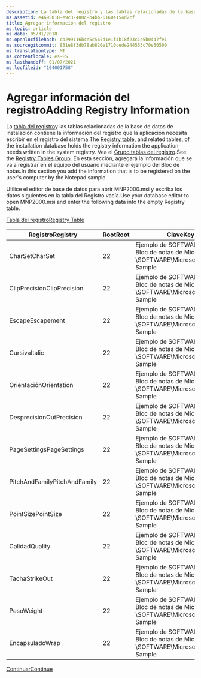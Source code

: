 ```yaml
---
description: La tabla del registro y las tablas relacionadas de la base de datos de instalación contiene la información del registro que la aplicación necesita escribir en el registro del sistema.
ms.assetid: e4695018-e9c3-400c-b4bb-6160e154d2cf
title: Agregar información del registro
ms.topic: article
ms.date: 05/31/2018
ms.openlocfilehash: cb299116b4e5c567d1e1f4b18f23c1e5b0447fe1
ms.sourcegitcommit: 831e8f3db78ab820e1710cede244553c70e50500
ms.translationtype: MT
ms.contentlocale: es-ES
ms.lasthandoff: 01/07/2021
ms.locfileid: "104001758"
---
```

# <a name="adding-registry-information"></a><span data-ttu-id="2904a-103">Agregar información del registro</span><span class="sxs-lookup"><span data-stu-id="2904a-103">Adding Registry Information</span></span>

<span data-ttu-id="2904a-104">La [tabla del registro](registry-table.md)y las tablas relacionadas de la base de datos de instalación contiene la información del registro que la aplicación necesita escribir en el registro del sistema.</span><span class="sxs-lookup"><span data-stu-id="2904a-104">The [Registry table](registry-table.md), and related tables, of the installation database holds the registry information the application needs written in the system registry.</span></span> <span data-ttu-id="2904a-105">Vea el [Grupo tablas del registro](registry-tables-group.md).</span><span class="sxs-lookup"><span data-stu-id="2904a-105">See the [Registry Tables Group](registry-tables-group.md).</span></span> <span data-ttu-id="2904a-106">En esta sección, agregará la información que se va a registrar en el equipo del usuario mediante el ejemplo del Bloc de notas.</span><span class="sxs-lookup"><span data-stu-id="2904a-106">In this section you add the information that is to be registered on the user's computer by the Notepad sample.</span></span>

<span data-ttu-id="2904a-107">Utilice el editor de base de datos para abrir MNP2000.msi y escriba los datos siguientes en la tabla del Registro vacía.</span><span class="sxs-lookup"><span data-stu-id="2904a-107">Use your database editor to open MNP2000.msi and enter the following data into the empty Registry table.</span></span>

[<span data-ttu-id="2904a-108">Tabla del registro</span><span class="sxs-lookup"><span data-stu-id="2904a-108">Registry Table</span></span>](registry-table.md)



| <span data-ttu-id="2904a-109">Registro</span><span class="sxs-lookup"><span data-stu-id="2904a-109">Registry</span></span>       | <span data-ttu-id="2904a-110">Root</span><span class="sxs-lookup"><span data-stu-id="2904a-110">Root</span></span> | <span data-ttu-id="2904a-111">Clave</span><span class="sxs-lookup"><span data-stu-id="2904a-111">Key</span></span>                                 | <span data-ttu-id="2904a-112">Nombre</span><span class="sxs-lookup"><span data-stu-id="2904a-112">Name</span></span>             | <span data-ttu-id="2904a-113">Value</span><span class="sxs-lookup"><span data-stu-id="2904a-113">Value</span></span>    | <span data-ttu-id="2904a-114">Componente\_</span><span class="sxs-lookup"><span data-stu-id="2904a-114">Component\_</span></span> |
|----------------|------|-------------------------------------|------------------|----------|-------------|
| <span data-ttu-id="2904a-115">CharSet</span><span class="sxs-lookup"><span data-stu-id="2904a-115">CharSet</span></span>        | <span data-ttu-id="2904a-116">2</span><span class="sxs-lookup"><span data-stu-id="2904a-116">2</span></span>    | <span data-ttu-id="2904a-117">Ejemplo de SOFTWARE de \\ Bloc de notas de Microsoft \\</span><span class="sxs-lookup"><span data-stu-id="2904a-117">SOFTWARE\\Microsoft\\Notepad Sample</span></span> | <span data-ttu-id="2904a-118">lfCharSet</span><span class="sxs-lookup"><span data-stu-id="2904a-118">lfCharSet</span></span>        | <span data-ttu-id="2904a-119">\#0</span><span class="sxs-lookup"><span data-stu-id="2904a-119">\#0</span></span>      | <span data-ttu-id="2904a-120">Bloc de notas</span><span class="sxs-lookup"><span data-stu-id="2904a-120">Notepad</span></span>     |
| <span data-ttu-id="2904a-121">ClipPrecision</span><span class="sxs-lookup"><span data-stu-id="2904a-121">ClipPrecision</span></span>  | <span data-ttu-id="2904a-122">2</span><span class="sxs-lookup"><span data-stu-id="2904a-122">2</span></span>    | <span data-ttu-id="2904a-123">Ejemplo de SOFTWARE de \\ Bloc de notas de Microsoft \\</span><span class="sxs-lookup"><span data-stu-id="2904a-123">SOFTWARE\\Microsoft\\Notepad Sample</span></span> | <span data-ttu-id="2904a-124">lfClipPrecision</span><span class="sxs-lookup"><span data-stu-id="2904a-124">lfClipPrecision</span></span>  | <span data-ttu-id="2904a-125">\#2</span><span class="sxs-lookup"><span data-stu-id="2904a-125">\#2</span></span>      | <span data-ttu-id="2904a-126">Bloc de notas</span><span class="sxs-lookup"><span data-stu-id="2904a-126">Notepad</span></span>     |
| <span data-ttu-id="2904a-127">Escape</span><span class="sxs-lookup"><span data-stu-id="2904a-127">Escapement</span></span>     | <span data-ttu-id="2904a-128">2</span><span class="sxs-lookup"><span data-stu-id="2904a-128">2</span></span>    | <span data-ttu-id="2904a-129">Ejemplo de SOFTWARE de \\ Bloc de notas de Microsoft \\</span><span class="sxs-lookup"><span data-stu-id="2904a-129">SOFTWARE\\Microsoft\\Notepad Sample</span></span> | <span data-ttu-id="2904a-130">lfFaceName</span><span class="sxs-lookup"><span data-stu-id="2904a-130">lfFaceName</span></span>       | <span data-ttu-id="2904a-131">FixedSys</span><span class="sxs-lookup"><span data-stu-id="2904a-131">FixedSys</span></span> | <span data-ttu-id="2904a-132">Bloc de notas</span><span class="sxs-lookup"><span data-stu-id="2904a-132">Notepad</span></span>     |
| <span data-ttu-id="2904a-133">Cursiva</span><span class="sxs-lookup"><span data-stu-id="2904a-133">Italic</span></span>         | <span data-ttu-id="2904a-134">2</span><span class="sxs-lookup"><span data-stu-id="2904a-134">2</span></span>    | <span data-ttu-id="2904a-135">Ejemplo de SOFTWARE de \\ Bloc de notas de Microsoft \\</span><span class="sxs-lookup"><span data-stu-id="2904a-135">SOFTWARE\\Microsoft\\Notepad Sample</span></span> | <span data-ttu-id="2904a-136">lfItalic</span><span class="sxs-lookup"><span data-stu-id="2904a-136">lfItalic</span></span>         | <span data-ttu-id="2904a-137">\#0</span><span class="sxs-lookup"><span data-stu-id="2904a-137">\#0</span></span>      | <span data-ttu-id="2904a-138">Bloc de notas</span><span class="sxs-lookup"><span data-stu-id="2904a-138">Notepad</span></span>     |
| <span data-ttu-id="2904a-139">Orientación</span><span class="sxs-lookup"><span data-stu-id="2904a-139">Orientation</span></span>    | <span data-ttu-id="2904a-140">2</span><span class="sxs-lookup"><span data-stu-id="2904a-140">2</span></span>    | <span data-ttu-id="2904a-141">Ejemplo de SOFTWARE de \\ Bloc de notas de Microsoft \\</span><span class="sxs-lookup"><span data-stu-id="2904a-141">SOFTWARE\\Microsoft\\Notepad Sample</span></span> | <span data-ttu-id="2904a-142">lfOrientation</span><span class="sxs-lookup"><span data-stu-id="2904a-142">lfOrientation</span></span>    | <span data-ttu-id="2904a-143">\#0</span><span class="sxs-lookup"><span data-stu-id="2904a-143">\#0</span></span>      | <span data-ttu-id="2904a-144">Bloc de notas</span><span class="sxs-lookup"><span data-stu-id="2904a-144">Notepad</span></span>     |
| <span data-ttu-id="2904a-145">Desprecisión</span><span class="sxs-lookup"><span data-stu-id="2904a-145">OutPrecision</span></span>   | <span data-ttu-id="2904a-146">2</span><span class="sxs-lookup"><span data-stu-id="2904a-146">2</span></span>    | <span data-ttu-id="2904a-147">Ejemplo de SOFTWARE de \\ Bloc de notas de Microsoft \\</span><span class="sxs-lookup"><span data-stu-id="2904a-147">SOFTWARE\\Microsoft\\Notepad Sample</span></span> | <span data-ttu-id="2904a-148">lfOutPrecision</span><span class="sxs-lookup"><span data-stu-id="2904a-148">lfOutPrecision</span></span>   | <span data-ttu-id="2904a-149">\#1</span><span class="sxs-lookup"><span data-stu-id="2904a-149">\#1</span></span>      | <span data-ttu-id="2904a-150">Bloc de notas</span><span class="sxs-lookup"><span data-stu-id="2904a-150">Notepad</span></span>     |
| <span data-ttu-id="2904a-151">PageSettings</span><span class="sxs-lookup"><span data-stu-id="2904a-151">PageSettings</span></span>   | <span data-ttu-id="2904a-152">2</span><span class="sxs-lookup"><span data-stu-id="2904a-152">2</span></span>    | <span data-ttu-id="2904a-153">Ejemplo de SOFTWARE de \\ Bloc de notas de Microsoft \\</span><span class="sxs-lookup"><span data-stu-id="2904a-153">SOFTWARE\\Microsoft\\Notepad Sample</span></span> | <span data-ttu-id="2904a-154">fSavePageSetting</span><span class="sxs-lookup"><span data-stu-id="2904a-154">fSavePageSetting</span></span> | <span data-ttu-id="2904a-155">\#0</span><span class="sxs-lookup"><span data-stu-id="2904a-155">\#0</span></span>      | <span data-ttu-id="2904a-156">Bloc de notas</span><span class="sxs-lookup"><span data-stu-id="2904a-156">Notepad</span></span>     |
| <span data-ttu-id="2904a-157">PitchAndFamily</span><span class="sxs-lookup"><span data-stu-id="2904a-157">PitchAndFamily</span></span> | <span data-ttu-id="2904a-158">2</span><span class="sxs-lookup"><span data-stu-id="2904a-158">2</span></span>    | <span data-ttu-id="2904a-159">Ejemplo de SOFTWARE de \\ Bloc de notas de Microsoft \\</span><span class="sxs-lookup"><span data-stu-id="2904a-159">SOFTWARE\\Microsoft\\Notepad Sample</span></span> | <span data-ttu-id="2904a-160">lfPitchAndFamily</span><span class="sxs-lookup"><span data-stu-id="2904a-160">lfPitchAndFamily</span></span> | <span data-ttu-id="2904a-161">\#49</span><span class="sxs-lookup"><span data-stu-id="2904a-161">\#49</span></span>     | <span data-ttu-id="2904a-162">Bloc de notas</span><span class="sxs-lookup"><span data-stu-id="2904a-162">Notepad</span></span>     |
| <span data-ttu-id="2904a-163">PointSize</span><span class="sxs-lookup"><span data-stu-id="2904a-163">PointSize</span></span>      | <span data-ttu-id="2904a-164">2</span><span class="sxs-lookup"><span data-stu-id="2904a-164">2</span></span>    | <span data-ttu-id="2904a-165">Ejemplo de SOFTWARE de \\ Bloc de notas de Microsoft \\</span><span class="sxs-lookup"><span data-stu-id="2904a-165">SOFTWARE\\Microsoft\\Notepad Sample</span></span> | <span data-ttu-id="2904a-166">iPointSize</span><span class="sxs-lookup"><span data-stu-id="2904a-166">iPointSize</span></span>       | <span data-ttu-id="2904a-167">\#120</span><span class="sxs-lookup"><span data-stu-id="2904a-167">\#120</span></span>    | <span data-ttu-id="2904a-168">Bloc de notas</span><span class="sxs-lookup"><span data-stu-id="2904a-168">Notepad</span></span>     |
| <span data-ttu-id="2904a-169">Calidad</span><span class="sxs-lookup"><span data-stu-id="2904a-169">Quality</span></span>        | <span data-ttu-id="2904a-170">2</span><span class="sxs-lookup"><span data-stu-id="2904a-170">2</span></span>    | <span data-ttu-id="2904a-171">Ejemplo de SOFTWARE de \\ Bloc de notas de Microsoft \\</span><span class="sxs-lookup"><span data-stu-id="2904a-171">SOFTWARE\\Microsoft\\Notepad Sample</span></span> | <span data-ttu-id="2904a-172">lfQuality</span><span class="sxs-lookup"><span data-stu-id="2904a-172">lfQuality</span></span>        | <span data-ttu-id="2904a-173">\#2</span><span class="sxs-lookup"><span data-stu-id="2904a-173">\#2</span></span>      | <span data-ttu-id="2904a-174">Bloc de notas</span><span class="sxs-lookup"><span data-stu-id="2904a-174">Notepad</span></span>     |
| <span data-ttu-id="2904a-175">Tacha</span><span class="sxs-lookup"><span data-stu-id="2904a-175">StrikeOut</span></span>      | <span data-ttu-id="2904a-176">2</span><span class="sxs-lookup"><span data-stu-id="2904a-176">2</span></span>    | <span data-ttu-id="2904a-177">Ejemplo de SOFTWARE de \\ Bloc de notas de Microsoft \\</span><span class="sxs-lookup"><span data-stu-id="2904a-177">SOFTWARE\\Microsoft\\Notepad Sample</span></span> | <span data-ttu-id="2904a-178">lfStrikeOut</span><span class="sxs-lookup"><span data-stu-id="2904a-178">lfStrikeOut</span></span>      | <span data-ttu-id="2904a-179">\#0</span><span class="sxs-lookup"><span data-stu-id="2904a-179">\#0</span></span>      | <span data-ttu-id="2904a-180">Bloc de notas</span><span class="sxs-lookup"><span data-stu-id="2904a-180">Notepad</span></span>     |
| <span data-ttu-id="2904a-181">Peso</span><span class="sxs-lookup"><span data-stu-id="2904a-181">Weight</span></span>         | <span data-ttu-id="2904a-182">2</span><span class="sxs-lookup"><span data-stu-id="2904a-182">2</span></span>    | <span data-ttu-id="2904a-183">Ejemplo de SOFTWARE de \\ Bloc de notas de Microsoft \\</span><span class="sxs-lookup"><span data-stu-id="2904a-183">SOFTWARE\\Microsoft\\Notepad Sample</span></span> | <span data-ttu-id="2904a-184">lfWeight</span><span class="sxs-lookup"><span data-stu-id="2904a-184">lfWeight</span></span>         | <span data-ttu-id="2904a-185">\#400</span><span class="sxs-lookup"><span data-stu-id="2904a-185">\#400</span></span>    | <span data-ttu-id="2904a-186">Bloc de notas</span><span class="sxs-lookup"><span data-stu-id="2904a-186">Notepad</span></span>     |
| <span data-ttu-id="2904a-187">Encapsulado</span><span class="sxs-lookup"><span data-stu-id="2904a-187">Wrap</span></span>           | <span data-ttu-id="2904a-188">2</span><span class="sxs-lookup"><span data-stu-id="2904a-188">2</span></span>    | <span data-ttu-id="2904a-189">Ejemplo de SOFTWARE de \\ Bloc de notas de Microsoft \\</span><span class="sxs-lookup"><span data-stu-id="2904a-189">SOFTWARE\\Microsoft\\Notepad Sample</span></span> | <span data-ttu-id="2904a-190">fWrap</span><span class="sxs-lookup"><span data-stu-id="2904a-190">fWrap</span></span>            | <span data-ttu-id="2904a-191">\#0</span><span class="sxs-lookup"><span data-stu-id="2904a-191">\#0</span></span>      | <span data-ttu-id="2904a-192">Bloc de notas</span><span class="sxs-lookup"><span data-stu-id="2904a-192">Notepad</span></span>     |



 

[<span data-ttu-id="2904a-193">Continuar</span><span class="sxs-lookup"><span data-stu-id="2904a-193">Continue</span></span>](specifying-shortcuts.md)

 

 



